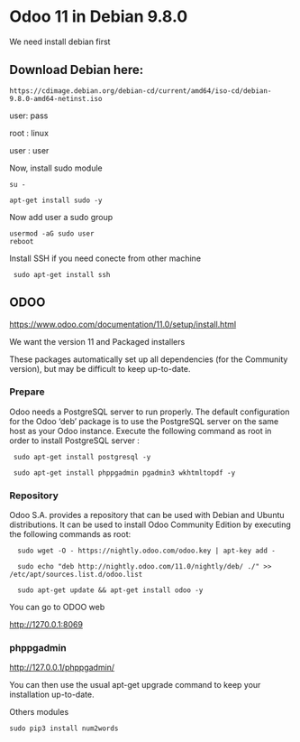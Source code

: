 # Odoo 11 in Debian 9.8.0

We need install debian first


## Download Debian here: 

```
https://cdimage.debian.org/debian-cd/current/amd64/iso-cd/debian-9.8.0-amd64-netinst.iso
```

user: pass

root :  linux

user : user


Now, install sudo module

```
su -

apt-get install sudo -y 
```

Now add user a sudo group

```
usermod -aG sudo user
reboot

```


Install SSH if you need conecte from other machine

```
 sudo apt-get install ssh  
```


## ODOO

https://www.odoo.com/documentation/11.0/setup/install.html

We want the version 11 and Packaged installers

These packages automatically set up all dependencies (for the Community version), but may be difficult to keep up-to-date.

### Prepare

Odoo needs a PostgreSQL server to run properly. The default configuration for the Odoo ‘deb’ package is to use the PostgreSQL server on the same host as your Odoo instance. Execute the following command as root in order to install PostgreSQL server :

```
 sudo apt-get install postgresql -y
```

```
 sudo apt-get install phppgadmin pgadmin3 wkhtmltopdf -y

```

### Repository

Odoo S.A. provides a repository that can be used with Debian and Ubuntu distributions. It can be used to install Odoo Community Edition by executing the following commands as root:

```
  sudo wget -O - https://nightly.odoo.com/odoo.key | apt-key add -
  
  sudo echo "deb http://nightly.odoo.com/11.0/nightly/deb/ ./" >> /etc/apt/sources.list.d/odoo.list
  
  sudo apt-get update && apt-get install odoo -y

```
You can go to ODOO web 

http://1270.0.1:8069

### phppgadmin

http://127.0.0.1/phppgadmin/


You can then use the usual apt-get upgrade command to keep your installation up-to-date.


Others modules 
```
sudo pip3 install num2words
```












